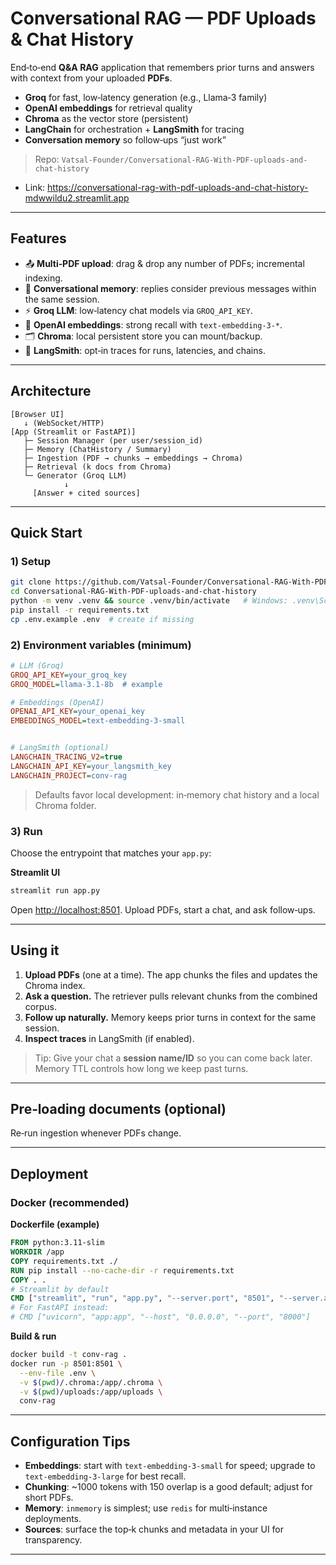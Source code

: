 # Conversational RAG — PDF Uploads & Chat History

End‑to‑end **Q\&A RAG** application that remembers prior turns and answers with context from your uploaded **PDFs**.

* **Groq** for fast, low‑latency generation (e.g., Llama‑3 family)
* **OpenAI embeddings** for retrieval quality
* **Chroma** as the vector store (persistent)
* **LangChain** for orchestration + **LangSmith** for tracing
* **Conversation memory** so follow‑ups “just work”

> Repo: `Vatsal-Founder/Conversational-RAG-With-PDF-uploads-and-chat-history`

* Link: https://conversational-rag-with-pdf-uploads-and-chat-history-mdwwildu2.streamlit.app 
---

## Features

* 📤 **Multi‑PDF upload**: drag & drop any number of PDFs; incremental indexing.
* 🧠 **Conversational memory**: replies consider previous messages within the same session.
* ⚡ **Groq LLM**: low‑latency chat models via `GROQ_API_KEY`.
* 🔎 **OpenAI embeddings**: strong recall with `text-embedding-3-*`.
* 🗂️ **Chroma**: local persistent store you can mount/backup.
* 🧪 **LangSmith**: opt‑in traces for runs, latencies, and chains.

---

## Architecture

```
[Browser UI]
   ↓ (WebSocket/HTTP)
[App (Streamlit or FastAPI)]
   ├─ Session Manager (per user/session_id)
   ├─ Memory (ChatHistory / Summary)
   ├─ Ingestion (PDF → chunks → embeddings → Chroma)
   ├─ Retrieval (k docs from Chroma)
   └─ Generator (Groq LLM)
            ↓
     [Answer + cited sources]
```

---

## Quick Start

### 1) Setup

```bash
git clone https://github.com/Vatsal-Founder/Conversational-RAG-With-PDF-uploads-and-chat-history.git
cd Conversational-RAG-With-PDF-uploads-and-chat-history
python -m venv .venv && source .venv/bin/activate   # Windows: .venv\Scripts\activate
pip install -r requirements.txt
cp .env.example .env  # create if missing
```

### 2) Environment variables (minimum)

```ini
# LLM (Groq)
GROQ_API_KEY=your_groq_key
GROQ_MODEL=llama-3.1-8b  # example

# Embeddings (OpenAI)
OPENAI_API_KEY=your_openai_key
EMBEDDINGS_MODEL=text-embedding-3-small


# LangSmith (optional)
LANGCHAIN_TRACING_V2=true
LANGCHAIN_API_KEY=your_langsmith_key
LANGCHAIN_PROJECT=conv-rag
```

> Defaults favor local development: in‑memory chat history and a local Chroma folder.

### 3) Run

Choose the entrypoint that matches your `app.py`:

**Streamlit UI**

```bash
streamlit run app.py
```

Open [http://localhost:8501](http://localhost:8501). Upload PDFs, start a chat, and ask follow‑ups.


---

## Using it

1. **Upload PDFs** (one at a time). The app chunks the files and updates the Chroma index.
2. **Ask a question.** The retriever pulls relevant chunks from the combined corpus.
3. **Follow up naturally.** Memory keeps prior turns in context for the same session.
4. **Inspect traces** in LangSmith (if enabled).

> Tip: Give your chat a **session name/ID** so you can come back later. Memory TTL controls how long we keep past turns.

---

## Pre‑loading documents (optional)


Re‑run ingestion whenever PDFs change.

---

## Deployment

### Docker (recommended)

**Dockerfile (example)**

```dockerfile
FROM python:3.11-slim
WORKDIR /app
COPY requirements.txt ./
RUN pip install --no-cache-dir -r requirements.txt
COPY . .
# Streamlit by default
CMD ["streamlit", "run", "app.py", "--server.port", "8501", "--server.address", "0.0.0.0"]
# For FastAPI instead:
# CMD ["uvicorn", "app:app", "--host", "0.0.0.0", "--port", "8000"]
```

**Build & run**

```bash
docker build -t conv-rag .
docker run -p 8501:8501 \
  --env-file .env \
  -v $(pwd)/.chroma:/app/.chroma \
  -v $(pwd)/uploads:/app/uploads \
  conv-rag
```

---

## Configuration Tips

* **Embeddings**: start with `text-embedding-3-small` for speed; upgrade to `text-embedding-3-large` for best recall.
* **Chunking**: \~1000 tokens with 150 overlap is a good default; adjust for short PDFs.
* **Memory**: `inmemory` is simplest; use `redis` for multi‑instance deployments.
* **Sources**: surface the top‑k chunks and metadata in your UI for transparency.

---

